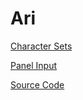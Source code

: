 Ari
===

[Character Sets](./aha/0/character-sets.md)

[Panel Input](./aha/0/panel-input.md)

[Source Code](./aha/0/source-code.md)
